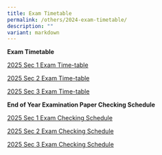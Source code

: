 ```yaml
---
title: Exam Timetable
permalink: /others/2024-exam-timetable/
description: ""
variant: markdown
---
```

**Exam Timetable**

<a href="/files/Exam TT/Sec_1_3_EYE_TT_2025_S1.pdf" rel="noopener noreferrer nofollow" target="_blank">2025 Sec 1  Exam Time-table</a>

<a href="/files/Exam TT/Sec_1_3_EYE_TT_2025_S2.pdf" rel="noopener noreferrer nofollow" target="_blank">2025 Sec 2 Exam Time-table</a>

<a href="/files/Exam TT/Sec_1_3_EYE_TT_2025_S3.pdf" rel="noopener noreferrer nofollow" target="_blank">2025 Sec 3 Exam Time-table</a>


**End of Year Examination Paper Checking Schedule**

<a href="/files/Exam TT/2025_EYE_Paper_Checking_Schedule__S1_.pdf" rel="noopener noreferrer nofollow" target="_blank">2025 Sec 1 Exam Checking Schedule</a>

<a href="/files/Exam TT/2025_EYE_Paper_Checking_Schedule__S2_.pdf" rel="noopener noreferrer nofollow" target="_blank">2025 Sec 2 Exam Checking Schedule</a>

<a href="/files/Exam TT/2025_EYE_Paper_Checking_Schedule__S3_.pdf" rel="noopener noreferrer nofollow" target="_blank">2025 Sec 3 Exam Checking Schedule</a>